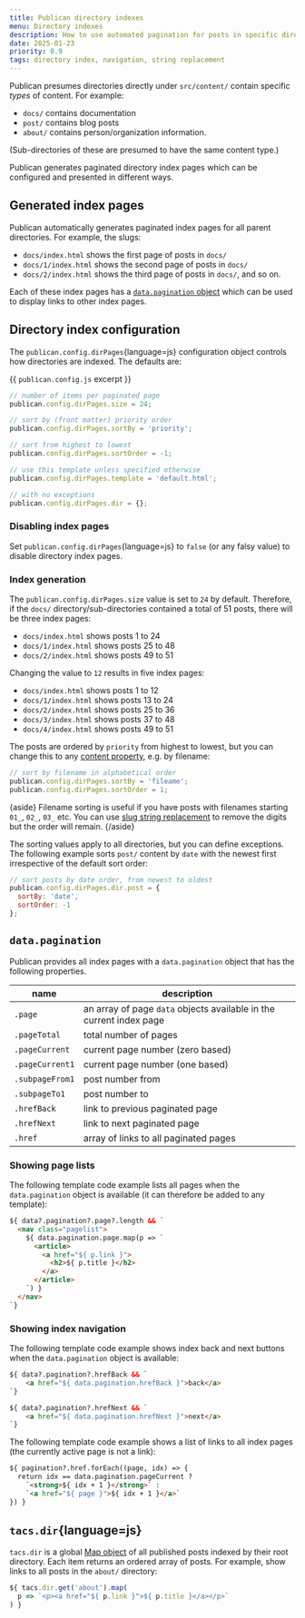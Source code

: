 ```yaml
---
title: Publican directory indexes
menu: Directory indexes
description: How to use automated pagination for posts in specific directories.
date: 2025-01-23
priority: 0.9
tags: directory index, navigation, string replacement
---
```


Publican presumes directories directly under `src/content/` contain specific *types* of content. For example:

* `docs/` contains documentation
* `post/` contains blog posts
* `about/` contains person/organization information.

(Sub-directories of these are presumed to have the same content type.)

Publican generates paginated directory index pages which can be configured and presented in different ways.


## Generated index pages

Publican automatically generates paginated index pages for all parent directories. For example, the slugs:

* `docs/index.html` shows the first page of posts in `docs/`
* `docs/1/index.html` shows the second page of posts in `docs/`
* `docs/2/index.html` shows the third page of posts in `docs/`, and so on.

Each of these index pages has a [`data.pagination` object](#datapagination) which can be used to display links to other index pages.


## Directory index configuration

The `publican.config.dirPages`{language=js} configuration object controls how directories are indexed. The defaults are:

{{ `publican.config.js` excerpt }}
```js
// number of items per paginated page
publican.config.dirPages.size = 24;

// sort by (front matter) priority order
publican.config.dirPages.sortBy = 'priority';

// sort from highest to lowest
publican.config.dirPages.sortOrder = -1;

// use this template unless specified otherwise
publican.config.dirPages.template = 'default.html';

// with no exceptions
publican.config.dirPages.dir = {};
```


### Disabling index pages

Set `publican.config.dirPages`{language=js} to `false` (or any falsy value) to disable directory index pages.


### Index generation

The `publican.config.dirPages.size` value is set to `24` by default. Therefore, if the `docs/` directory/sub-directories contained a total of 51 posts, there will be three index pages:

* `docs/index.html` shows posts 1 to 24
* `docs/1/index.html` shows posts 25 to 48
* `docs/2/index.html` shows posts 49 to 51

Changing the value to `12` results in five index pages:

* `docs/index.html` shows posts 1 to 12
* `docs/1/index.html` shows posts 13 to 24
* `docs/2/index.html` shows posts 25 to 36
* `docs/3/index.html` shows posts 37 to 48
* `docs/4/index.html` shows posts 49 to 51

The posts are ordered by `priority` from highest to lowest, but you can change this to any [content property](--ROOT--docs/reference/content-properties/), e.g. by filename:

```js
// sort by filename in alphabetical order
publican.config.dirPages.sortBy = 'fileame';
publican.config.dirPages.sortOrder = 1;
```

{aside}
Filename sorting is useful if you have posts with filenames starting `01_`, `02_`, `03_` etc. You can use [slug string replacement](--ROOT--docs/setup/content/#slug-string-replacement) to remove the digits but the order will remain.
{/aside}


The sorting values apply to all directories, but you can define exceptions. The following example sorts `post/` content by `date` with the newest first irrespective of the default sort order:

```js
// sort posts by date order, from newest to oldest
publican.config.dirPages.dir.post = {
  sortBy: 'date',
  sortOrder: -1
};
```


## `data.pagination`

Publican provides all index pages with a `data.pagination` object that has the following properties.

|name|description|
|-|-|
|`.page`|an array of page `data` objects available in the current index page|
|`.pageTotal`|total number of pages|
|`.pageCurrent`|current page number (zero based)|
|`.pageCurrent1`|current page number (one based)|
|`.subpageFrom1`|post number from|
|`.subpageTo1`|post number to|
|`.hrefBack`|link to previous paginated page|
|`.hrefNext`|link to next paginated page|
|`.href`|array of links to all paginated pages|


### Showing page lists

The following template code example lists all pages when the `data.pagination` object is available (it can therefore be added to any template):

```html
${ data?.pagination?.page?.length && `
  <nav class="pagelist">
    ${ data.pagination.page.map(p => `
      <article>
        <a href="${ p.link }">
          <h2>${ p.title }</h2>
        </a>
      </article>
    `) }
  </nav>
`}
```

### Showing index navigation

The following template code example shows index back and next buttons when the `data.pagination` object is available:

```html
${ data?.pagination?.hrefBack && `
    <a href="${ data.pagination.hrefBack }">back</a>
`}

${ data?.pagination?.hrefNext && `
    <a href="${ data.pagination.hrefNext }">next</a>
`}
```

The following template code example shows a list of links to all index pages (the currently active page is not a link):

```html
${ pagination?.href.forEach((page, idx) => {
  return idx == data.pagination.pageCurrent ?
    `<strong>${ idx + 1 }</strong>` :
    `<a href="${ page }">${ idx + 1 }</a>`
}) }
```


## `tacs.dir`{language=js}

`tacs.dir` is a global [Map object](https://developer.mozilla.org/docs/Web/JavaScript/Reference/Global_Objects/Map) of all published posts indexed by their root directory. Each item returns an ordered array of posts. For example, show links to all posts in the `about/` directory:

```js
${ tacs.dir.get('about').map(
  p => `<p><a href="${ p.link }">${ p.title }</a></p>`
) }
```
